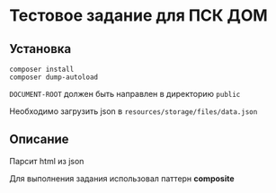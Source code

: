 # Тестовое задание для ПСК ДОМ

## Установка
    composer install
    composer dump-autoload

`DOCUMENT-ROOT` должен быть направлен в директорию `public`

Необходимо загрузить json в `resources/storage/files/data.json`

## Описание
Парсит html из json

Для выполнения задания использовал паттерн **composite**